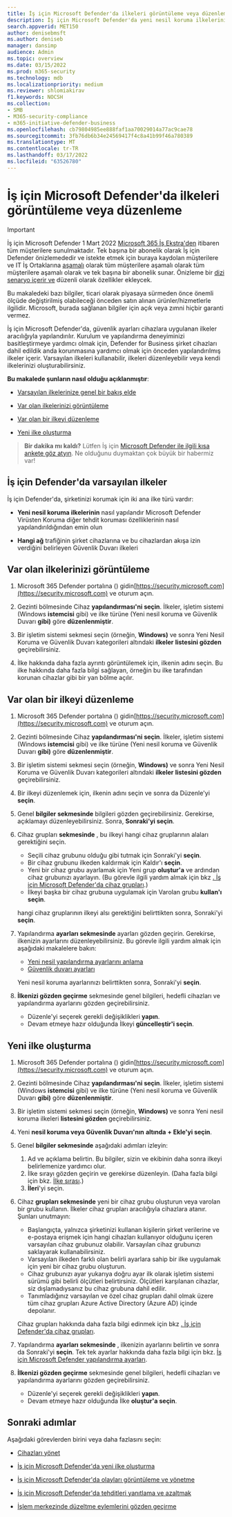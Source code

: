 ```yaml
---
title: İş için Microsoft Defender'da ilkeleri görüntüleme veya düzenleme
description: İş için Microsoft Defender'da yeni nesil koruma ilkelerini görüntülemeyi, düzenlemeyi, oluşturmayı ve silmeyi öğrenin
search.appverid: MET150
author: denisebmsft
ms.author: deniseb
manager: dansimp
audience: Admin
ms.topic: overview
ms.date: 03/15/2022
ms.prod: m365-security
ms.technology: mdb
ms.localizationpriority: medium
ms.reviewer: shlomiakirav
f1.keywords: NOCSH
ms.collection:
- SMB
- M365-security-compliance
- m365-initiative-defender-business
ms.openlocfilehash: cb79804985ee888faf1aa70029014a77ac9cae78
ms.sourcegitcommit: 3fb76db6b34e24569417f4c8a41b99f46a780389
ms.translationtype: MT
ms.contentlocale: tr-TR
ms.lasthandoff: 03/17/2022
ms.locfileid: "63526780"
---
```

# <a name="view-or-edit-policies-in-microsoft-defender-for-business"></a>İş için Microsoft Defender'da ilkeleri görüntüleme veya düzenleme

> [!IMPORTANT]
> İş için Microsoft Defender 1 Mart 2022 [Microsoft 365 İş Ekstra'den](../../business-premium/index.md) itibaren tüm müşterilere sunulmaktadır. Tek başına bir abonelik olarak İş için Defender önizlemededir ve istekte etmek için buraya kaydolan müşterilere ve IT İş Ortaklarına [aşamalı](https://aka.ms/mdb-preview) olarak tüm müşterilere aşamalı olarak tüm müşterilere aşamalı olarak ve tek başına bir abonelik sunar. Önizleme bir [dizi senaryo içerir ve](mdb-tutorials.md#try-these-preview-scenarios) düzenli olarak özellikler ekleycek.
> 
> Bu makaledeki bazı bilgiler, ticari olarak piyasaya sürmeden önce önemli ölçüde değiştirilmiş olabileceği önceden satın alınan ürünler/hizmetlerle ilgilidir. Microsoft, burada sağlanan bilgiler için açık veya zımni hiçbir garanti vermez. 

İş için Microsoft Defender'da, güvenlik ayarları cihazlara uygulanan ilkeler aracılığıyla yapılandırılır. Kurulum ve yapılandırma deneyiminizi basitleştirmeye yardımcı olmak için, Defender for Business şirket cihazları dahil edildik anda korunmasına yardımcı olmak için önceden yapılandırılmış ilkeler içerir. Varsayılan ilkeleri kullanabilir, ilkeleri düzenleyebilir veya kendi ilkelerinizi oluşturabilirsiniz.

**Bu makalede şunların nasıl olduğu açıklanmıştır**:

- [Varsayılan ilkelerinize genel bir bakış elde](#default-policies-in-defender-for-business)

- [Var olan ilkelerinizi görüntüleme](#view-your-existing-policies)

- [Var olan bir ilkeyi düzenleme](#edit-an-existing-policy)

- [Yeni ilke oluşturma](#create-a-new-policy)

>
> **Bir dakika mı kaldı?**
> Lütfen İş için <a href="https://microsoft.qualtrics.com/jfe/form/SV_0JPjTPHGEWTQr4y" target="_blank">Microsoft Defender ile ilgili kısa ankete göz atyın</a>. Ne olduğunu duymaktan çok büyük bir habermiz var!
>

## <a name="default-policies-in-defender-for-business"></a>İş için Defender'da varsayılan ilkeler

İş için Defender'da, şirketinizi korumak için iki ana ilke türü vardır:

- **Yeni nesil koruma ilkelerinin** nasıl yapılandır Microsoft Defender Virüsten Koruma diğer tehdit koruması özelliklerinin nasıl yapılandırıldığından emin olun

- **Hangi ağ** trafiğinin şirket cihazlarına ve bu cihazlardan akışa izin verdiğini belirleyen Güvenlik Duvarı ilkeleri


## <a name="view-your-existing-policies"></a>Var olan ilkelerinizi görüntüleme

1. Microsoft 365 Defender portalına () gidin[https://security.microsoft.com](https://security.microsoft.com) ve oturum açın. 

2. Gezinti bölmesinde Cihaz **yapılandırması'ni seçin**. İlkeler, işletim sistemi (Windows **istemcisi** gibi) ve ilke türüne (Yeni nesil koruma ve Güvenlik Duvarı **gibi)** göre **düzenlenmiştir**. 

3. Bir işletim sistemi sekmesi seçin (örneğin, **Windows)** ve sonra Yeni Nesil Koruma ve Güvenlik Duvarı kategorileri altındaki **ilkeler** **listesini gözden** geçirebilirsiniz. 

4. İlke hakkında daha fazla ayrıntı görüntülemek için, ilkenin adını seçin. Bu ilke hakkında daha fazla bilgi sağlayan, örneğin bu ilke tarafından korunan cihazlar gibi bir yan bölme açılır.

## <a name="edit-an-existing-policy"></a>Var olan bir ilkeyi düzenleme

1. Microsoft 365 Defender portalına () gidin[https://security.microsoft.com](https://security.microsoft.com) ve oturum açın. 

2. Gezinti bölmesinde Cihaz **yapılandırması'ni seçin**. İlkeler, işletim sistemi (Windows **istemcisi** gibi) ve ilke türüne (Yeni nesil koruma ve Güvenlik Duvarı **gibi)** göre **düzenlenmiştir**. 

3. Bir işletim sistemi sekmesi seçin (örneğin, **Windows)** ve sonra Yeni Nesil Koruma ve Güvenlik Duvarı kategorileri altındaki **ilkeler** **listesini gözden** geçirebilirsiniz. 

4. Bir ilkeyi düzenlemek için, ilkenin adını seçin ve sonra da Düzenle'yi **seçin**.

5. Genel **bilgiler sekmesinde** bilgileri gözden geçirebilirsiniz. Gerekirse, açıklamayı düzenleyebilirsiniz. Sonra, **Sonraki'yi seçin**.

6. Cihaz grupları **sekmesinde** , bu ilkeyi hangi cihaz gruplarının alaları gerektiğini seçin.  

   - Seçili cihaz grubunu olduğu gibi tutmak için Sonraki'yi **seçin**.
   - Bir cihaz grubunu ilkeden kaldırmak için Kaldır'ı **seçin**.
   - Yeni bir cihaz grubu ayarlamak için Yeni grup **oluştur'a** ve ardından cihaz grubunızı ayarlayın. (Bu görevle ilgili yardım almak için bkz [. İş için Microsoft Defender'da cihaz grupları](mdb-create-edit-device-groups.md).)
   - İlkeyi başka bir cihaz grubuna uygulamak için Varolan grubu **kullan'ı seçin**.

   hangi cihaz gruplarının ilkeyi alsı gerektiğini belirttikten sonra, Sonraki'yi **seçin**.

7. Yapılandırma **ayarları sekmesinde** ayarları gözden geçirin. Gerekirse, ilkenizin ayarlarını düzenleyebilirsiniz. Bu görevle ilgili yardım almak için aşağıdaki makalelere bakın: 

   - [Yeni nesil yapılandırma ayarlarını anlama](mdb-next-gen-configuration-settings.md)   
   - [Güvenlik duvarı ayarları](mdb-firewall.md)

   Yeni nesil koruma ayarlarınızı belirttikten sonra, Sonraki'yi **seçin**.

8. **İlkenizi gözden geçirme** sekmesinde genel bilgileri, hedefli cihazları ve yapılandırma ayarlarını gözden geçirebilirsiniz. 

   - Düzenle'yi seçerek gerekli değişiklikleri **yapın**.
   - Devam etmeye hazır olduğunda İlkeyi **güncelleştir'i seçin**.

## <a name="create-a-new-policy"></a>Yeni ilke oluşturma

1. Microsoft 365 Defender portalına () gidin[https://security.microsoft.com](https://security.microsoft.com) ve oturum açın. 

2. Gezinti bölmesinde Cihaz **yapılandırması'ni seçin**. İlkeler, işletim sistemi (Windows **istemcisi** gibi) ve ilke türüne (Yeni nesil koruma ve Güvenlik Duvarı **gibi)** göre **düzenlenmiştir**. 

3. Bir işletim sistemi sekmesi seçin (örneğin, **Windows)** ve sonra Yeni nesil koruma ilkeleri **listesini gözden** geçirebilirsiniz. 

4. Yeni **nesil koruma veya Güvenlik Duvarı'nın** **altında** **+ Ekle'yi seçin**.

5. Genel **bilgiler sekmesinde** aşağıdaki adımları izleyin:

   1. Ad ve açıklama belirtin. Bu bilgiler, sizin ve ekibinin daha sonra ilkeyi belirlemenize yardımcı olur.
   2. İlke sırayı gözden geçirin ve gerekirse düzenleyin. (Daha fazla bilgi için bkz. [İlke sırası](mdb-policy-order.md).)
   3. **İleri**'yi seçin. 

7. Cihaz **grupları sekmesinde** yeni bir cihaz grubu oluşturun veya varolan bir grubu kullanın. İlkeler cihaz grupları aracılığıyla cihazlara atanır. Şunları unutmayın:

   - Başlangıçta, yalnızca şirketinizi kullanan kişilerin şirket verilerine ve e-postaya erişmek için hangi cihazları kullanıyor olduğunu içeren varsayılan cihaz grubunuz olabilir. Varsayılan cihaz grubunızı saklayarak kullanabilirsiniz.
   - Varsayılan ilkeden farklı olan belirli ayarlara sahip bir ilke uygulamak için yeni bir cihaz grubu oluşturun. 
   - Cihaz grubunızı ayar yukarıya doğru ayar ilk olarak işletim sistemi sürümü gibi belirli ölçütleri belirtirsiniz. Ölçütleri karşılanan cihazlar, siz dışlamadıysanız bu cihaz grubuna dahil edilir. 
   - Tanımladığınız varsayılan ve özel cihaz grupları dahil olmak üzere tüm cihaz grupları Azure Active Directory (Azure AD) içinde depolanır.

   Cihaz grupları hakkında daha fazla bilgi edinmek için bkz [. İş için Defender'da cihaz grupları](mdb-create-edit-device-groups.md).

8. Yapılandırma **ayarları sekmesinde** , ilkenizin ayarlarını belirtin ve sonra da Sonraki'yi **seçin**. Tek tek ayarlar hakkında daha fazla bilgi için bkz. [İş için Microsoft Defender yapılandırma ayarları](mdb-next-gen-configuration-settings.md).

9. **İlkenizi gözden geçirme** sekmesinde genel bilgileri, hedefli cihazları ve yapılandırma ayarlarını gözden geçirebilirsiniz. 

   - Düzenle'yi seçerek gerekli değişiklikleri **yapın**.
   - Devam etmeye hazır olduğunda İlke **oluştur'a seçin**.


## <a name="next-steps"></a>Sonraki adımlar

Aşağıdaki görevlerden birini veya daha fazlasını seçin:

- [Cihazları yönet](mdb-manage-devices.md)

- [İş için Microsoft Defender'da yeni ilke oluşturma](mdb-create-new-policy.md)

- [İş için Microsoft Defender'da olayları görüntüleme ve yönetme](mdb-view-manage-incidents.md)

- [İş için Microsoft Defender'da tehditleri yanıtlama ve azaltmak](mdb-respond-mitigate-threats.md)

- [İşlem merkezinde düzeltme eylemlerini gözden geçirme](mdb-review-remediation-actions.md)